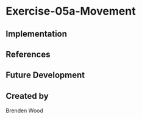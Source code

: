# Exercise-05a-Movement


## Implementation

## References

## Future Development

## Created by
Brenden Wood
